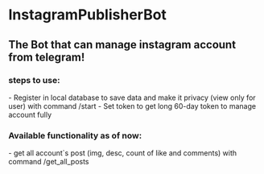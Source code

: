 # InstagramPublisherBot
<h2>The Bot that can manage instagram account from telegram!</h2>

<h3>steps to use:</h3>
 - Register in local database to save data and make it privacy (view only for user) with command /start
 - Set token to get long 60-day token to manage account fully

<h3>Available functionality as of now:</h3>
 - get all account`s post (img, desc, count of like and comments) with command /get_all_posts
